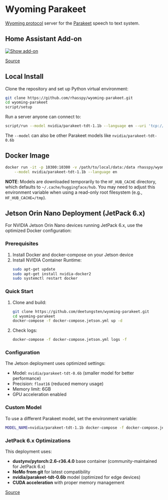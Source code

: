 # Wyoming Parakeet

[Wyoming protocol](https://github.com/rhasspy/wyoming) server for the [Parakeet](https://github.com/NVIDIA/NeMo) speech to text system.

## Home Assistant Add-on

[![Show add-on](https://my.home-assistant.io/badges/supervisor_addon.svg)](https://my.home-assistant.io/redirect/supervisor_addon/?addon=core_whisper)

[Source](https://github.com/home-assistant/addons/tree/master/whisper)

## Local Install

Clone the repository and set up Python virtual environment:

``` sh
git clone https://github.com/rhasspy/wyoming-parakeet.git
cd wyoming-parakeet
script/setup
```

Run a server anyone can connect to:

```sh
script/run --model nvidia/parakeet-tdt-1.1b --language en --uri 'tcp://0.0.0.0:10300' --data-dir /data --download-dir /data
```

The `--model` can also be other Parakeet models like `nvidia/parakeet-tdt-0.6b`

## Docker Image

``` sh
docker run -it -p 10300:10300 -v /path/to/local/data:/data rhasspy/wyoming-parakeet \
    --model nvidia/parakeet-tdt-1.1b --language en
```

**NOTE**: Models are downloaded temporarily to the `HF_HUB_CACHE` directory, which defaults to `~/.cache/huggingface/hub`.
You may need to adjust this environment variable when using a read-only root filesystem (e.g., `HF_HUB_CACHE=/tmp`).

## Jetson Orin Nano Deployment (JetPack 6.x)

For NVIDIA Jetson Orin Nano devices running JetPack 6.x, use the optimized Docker configuration:

### Prerequisites

1. Install Docker and docker-compose on your Jetson device
2. Install NVIDIA Container Runtime:
   ```bash
   sudo apt-get update
   sudo apt-get install nvidia-docker2
   sudo systemctl restart docker
   ```

### Quick Start

1. Clone and build:
   ```bash
   git clone https://github.com/deetungsten/wyoming-parakeet.git
   cd wyoming-parakeet
   docker-compose -f docker-compose.jetson.yml up -d
   ```

2. Check logs:
   ```bash
   docker-compose -f docker-compose.jetson.yml logs -f
   ```

### Configuration

The Jetson deployment uses optimized settings:
- Model: `nvidia/parakeet-tdt-0.6b` (smaller model for better performance)
- Precision: `float16` (reduced memory usage)
- Memory limit: 6GB
- GPU acceleration enabled

### Custom Model

To use a different Parakeet model, set the environment variable:
```bash
MODEL_NAME=nvidia/parakeet-tdt-1.1b docker-compose -f docker-compose.jetson.yml up -d
```

### JetPack 6.x Optimizations

This deployment uses:
- **dustynv/pytorch:2.6-r36.4.0** base container (community-maintained for JetPack 6.x)
- **NeMo from git** for latest compatibility
- **nvidia/parakeet-tdt-0.6b** model (optimized for edge devices)
- **CUDA acceleration** with proper memory management

[Source](https://github.com/rhasspy/wyoming-addons/tree/master/whisper)
